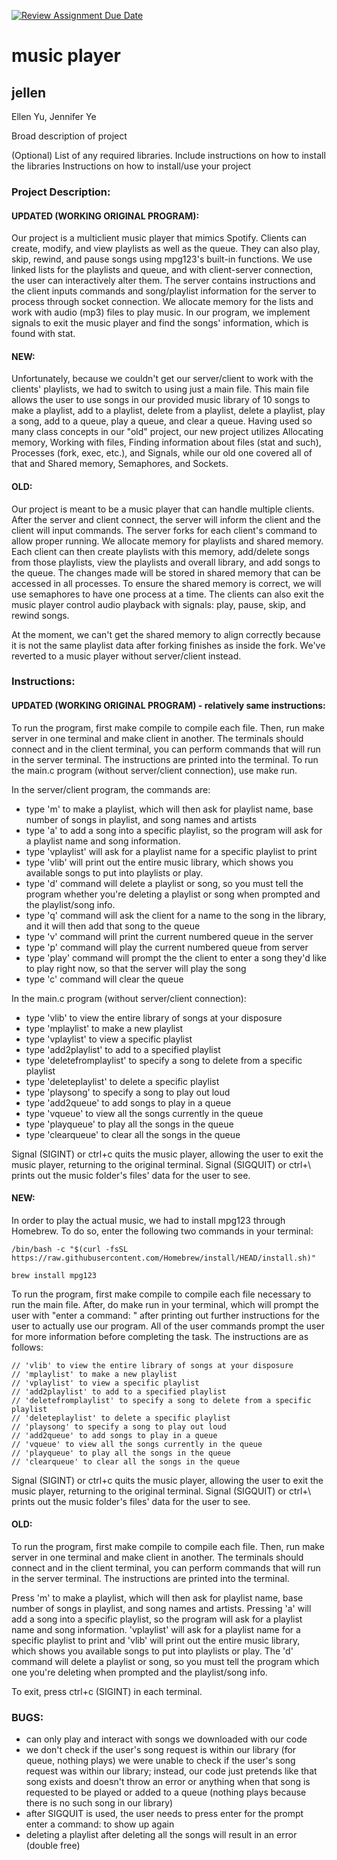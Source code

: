 [![Review Assignment Due Date](https://classroom.github.com/assets/deadline-readme-button-24ddc0f5d75046c5622901739e7c5dd533143b0c8e959d652212380cedb1ea36.svg)](https://classroom.github.com/a/SQs7pKlr)
# music player

## jellen

Ellen Yu, Jennifer Ye

Broad description of project

(Optional) List of any required libraries. Include instructions on how to install the libraries
Instructions on how to install/use your project
       
### Project Description:

#### UPDATED (WORKING ORIGINAL PROGRAM):
Our project is a multiclient music player that mimics Spotify. Clients can create, modify, and view playlists as well as the queue. They can also play, skip, rewind, and pause songs using mpg123's built-in functions. We use linked lists for the playlists and queue, and with client-server connection, the user can interactively alter them. The server contains instructions and the client inputs commands and song/playlist information for the server to process through socket connection. We allocate memory for the lists and work with audio (mp3) files to play music. In our program, we implement signals to exit the music player and find the songs' information, which is found with stat.

#### NEW: 
Unfortunately, because we couldn't get our server/client to work with the clients' playlists, we had to switch to using just a main file. This main file allows the user to use songs in our provided music library of 10 songs to make a playlist, add to a playlist, delete from a playlist, delete a playlist, play a song, add to a queue, play a queue, and clear a queue. Having used so many class concepts in our "old" project, our new project utilizes Allocating memory, Working with files, Finding information about files (stat and such), Processes (fork, exec, etc.), and Signals, while our old one covered all of that and Shared memory, Semaphores, and Sockets. 

#### OLD: 
Our project is meant to be a music player that can handle multiple clients. After the server and client connect, the server will inform the client and the client will input commands. The server forks for each client's command to allow proper running. We allocate memory for playlists and shared memory. Each client can then create playlists with this memory, add/delete songs from those playlists, view the playlists and overall library, and add songs to the queue. The changes made will be stored in shared memory that can be accessed in all processes. To ensure the shared memory is correct, we will use semaphores to have one process at a time. The clients can also exit the music player control audio playback with signals: play, pause, skip, and rewind songs. 

At the moment, we can't get the shared memory to align correctly because it is not the same playlist data after forking finishes as inside the fork. We've reverted to a music player without server/client instead. 
  
### Instructions:

#### UPDATED (WORKING ORIGINAL PROGRAM) - relatively same instructions:

To run the program, first make compile to compile each file. Then, run make server in one terminal and make client in another. The terminals should connect and in the client terminal, you can perform commands that will run in the server terminal. The instructions are printed into the terminal.
To run the main.c program (without server/client connection), use make run. 

In the server/client program, the commands are:
- type 'm' to make a playlist, which will then ask for playlist name, base number of songs in playlist, and song names and artists
- type 'a' to add a song into a specific playlist, so the program will ask for a playlist name and song information. 
- type 'vplaylist' will ask for a playlist name for a specific playlist to print 
- type 'vlib' will print out the entire music library, which shows you available songs to put into playlists or play. 
- type 'd' command will delete a playlist or song, so you must tell the program whether you're deleting a playlist or song when prompted and the playlist/song info. 
- type 'q' command will ask the client for a name to the song in the library, and it will then add that song to the queue
- type 'v' command will print the current numbered queue in the server
- type 'p' command will play the current numbered queue from server 
- type 'play' command will prompt the the client to enter a song they'd like to play right now, so that the server will play the song
- type 'c' command will clear the queue 

In the main.c program (without server/client connection):
- type 'vlib' to view the entire library of songs at your disposure
- type 'mplaylist' to make a new playlist
- type 'vplaylist' to view a specific playlist
- type 'add2playlist' to add to a specified playlist
- type 'deletefromplaylist' to specify a song to delete from a specific playlist
- type 'deleteplaylist' to delete a specific playlist
- type 'playsong' to specify a song to play out loud
- type 'add2queue' to add songs to play in a queue
- type 'vqueue' to view all the songs currently in the queue
- type 'playqueue' to play all the songs in the queue
- type 'clearqueue' to clear all the songs in the queue

Signal (SIGINT) or ctrl+c quits the music player, allowing the user to exit the music player, returning to the original terminal. Signal (SIGQUIT) or ctrl+\ prints out the music folder's files' data for the user to see. 

#### NEW: 
In order to play the actual music, we had to install mpg123 through Homebrew. To do so, enter the following two commands in your terminal:
```
/bin/bash -c "$(curl -fsSL https://raw.githubusercontent.com/Homebrew/install/HEAD/install.sh)"

brew install mpg123
```

To run the program, first make compile to compile each file necessary to run the main file. After, do make run in your terminal, which will prompt the user with "enter a command: " after printing out further instructions for the user to actually use our program. All of the user commands prompt the user for more information before completing the task. The instructions are as follows: 

    // 'vlib' to view the entire library of songs at your disposure
    // 'mplaylist' to make a new playlist
    // 'vplaylist' to view a specific playlist
    // 'add2playlist' to add to a specified playlist
    // 'deletefromplaylist' to specify a song to delete from a specific playlist
    // 'deleteplaylist' to delete a specific playlist
    // 'playsong' to specify a song to play out loud
    // 'add2queue' to add songs to play in a queue
    // 'vqueue' to view all the songs currently in the queue
    // 'playqueue' to play all the songs in the queue
    // 'clearqueue' to clear all the songs in the queue

Signal (SIGINT) or ctrl+c quits the music player, allowing the user to exit the music player, returning to the original terminal. Signal (SIGQUIT) or ctrl+\ prints out the music folder's files' data for the user to see. 

#### OLD: 
To run the program, first make compile to compile each file. Then, run make server in one terminal and make client in another. The terminals should connect and in the client terminal, you can perform commands that will run in the server terminal. The instructions are printed into the terminal. 

Press 'm' to make a playlist, which will then ask for playlist name, base number of songs in playlist, and song names and artists. Pressing 'a' will add a song into a specific playlist, so the program will ask for a playlist name and song information. 'vplaylist' will ask for a playlist name for a specific playlist to print and 'vlib' will print out the entire music library, which shows you available songs to put into playlists or play. The 'd' command will delete a playlist or song, so you must tell the program which one you're deleting when prompted and the playlist/song info. 

To exit, press ctrl+c (SIGINT) in each terminal.

### BUGS:
- can only play and interact with songs we downloaded with our code
- we don't check if the user's song request is within our library (for queue, nothing plays)
we were unable to check if the user's song request was within our library; instead, our code just pretends like that song exists and doesn't throw an error or anything when that song is requested to be played or added to a queue (nothing plays because there is no such song in our library)
- after SIGQUIT is used, the user needs to press enter for the prompt enter a command: to show up again 
- deleting a playlist after deleting all the songs will result in an error (double free)